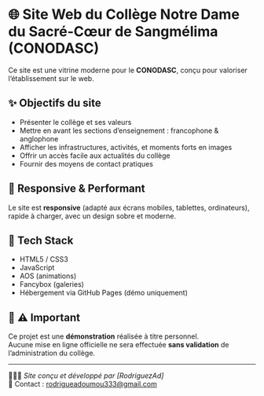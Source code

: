 # 🌐 Site Web du Collège Notre Dame du Sacré-Cœur de Sangmélima (CONODASC)

Ce site est une vitrine moderne pour le **CONODASC**, conçu pour valoriser l’établissement sur le web.

## ✨ Objectifs du site
- Présenter le collège et ses valeurs
- Mettre en avant les sections d’enseignement : francophone & anglophone
- Afficher les infrastructures, activités, et moments forts en images
- Offrir un accès facile aux actualités du collège
- Fournir des moyens de contact pratiques

## 📱 Responsive & Performant
Le site est **responsive** (adapté aux écrans mobiles, tablettes, ordinateurs), rapide à charger, avec un design sobre et moderne.

## 🔧 Tech Stack
- HTML5 / CSS3
- JavaScript
- AOS (animations)
- Fancybox (galeries)
- Hébergement via GitHub Pages (démo uniquement)

## 📌 ⚠️ Important
Ce projet est une **démonstration** réalisée à titre personnel.  
Aucune mise en ligne officielle ne sera effectuée **sans validation** de l’administration du collège.

---

👨🏽‍💻 *Site conçu et développé par [RodriguezAd]*  
📧 Contact : rodrigueadoumou333@gmail.com
